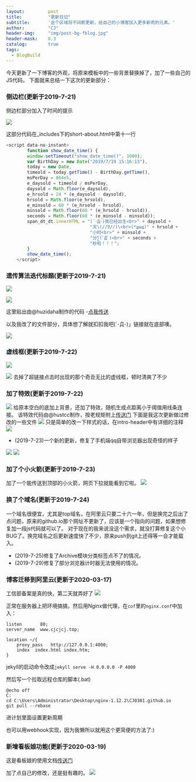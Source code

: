 ```yaml
---
layout: 		post
title: 			"更新日记"
subtitle: 		'这个区域将不间断更新，给自己的小博客加入更多新奇的元素。'
author: 		"CJ"
header-img: 	"img/post-bg-fblog.jpg"
header-mask: 	0.3
catalog: 		true
tags:
  - BlogBuild
---
```


今天更新了一下博客的外观，将原来模板中的一些背景替换掉了，加了一些自己的JS代码。
下面就来总结一下这次的更新部分：

### 侧边栏(更新于2019-7-21)

侧边栏部分加入了时间的提示

![](/img/in-posts/time.png)

这部分代码在_includes下的short-about.html中第十一行

```js
<script data-no-instant>
		function show_date_time() {
		window.setTimeout("show_date_time()", 1000);
		var BirthDay = new Date("2019/7/19 15:16:13"),
        today = new Date,
        timeold = today.getTime() - BirthDay.getTime(),
        msPerDay = 864e5,
        e_daysold = timeold / msPerDay,
        daysold = Math.floor(e_daysold),
        e_hrsold = 24 * (e_daysold - daysold),
        hrsold = Math.floor(e_hrsold),
        e_minsold = 60 * (e_hrsold - hrsold),
        minsold = Math.floor(60 * (e_hrsold - hrsold)),
        seconds = Math.floor(60 * (e_minsold - minsold));
		span_dt_dt.innerHTML = "(´･Д･)我已经出生<br>" + daysold + 
								"天\(//∇//)\<br>(*≧ω≦)" + hrsold + 
								"小时<br>" + minsold + 
								"分∑(ﾟДﾟ)<br>" + seconds + 
								"秒啦！！！";
        }
        show_date_time();
    </script>
```

### 遗传算法迭代标题(更新于2019-7-21)

![](/img/in-posts/Genetic-Algorithm-2.png)

![](/img/in-posts/Genetic-Algorithm-1.png)

这里贴出由@huzidaha制作的代码 -[点我传送](https://github.com/huzidaha/home)

以及我改了的文件部分，具体想了解就扣扣我吧(´･Д･)」链接就在底部噢。

![](/img/in-posts/git-up-date.png)

### 虚线框(更新于2019-7-22)
![](/img/in-posts/dotted-line-1.png)

![](/img/in-posts/dotted-line-2.png)
去掉了超链接点击时出现的那个奇丑无比的虚线框，顿时清爽了不少

### 加了特效(更新于2019-7-22)
![](/img/in-posts/line-update-2.png)
给原本空白的底加上背景，还加了特效，随机生成点距离小于阈值用线条连接。
该特效代码由@hustcc制作，按老规矩附上[传送门](https://github.com/hustcc/canvas-nest.js)
下面是我这次更新做过修改的一些文件
![](/img/in-posts/line-update-1.png)
只是简单的改一下样式的话，在intro-header中有详细的注释
![](/img/in-posts/line-update-3.png)

- (2019-7-23)一个新的更新，修复了手机端qq自带浏览器出现奇怪的样子

![](/img/in-posts/line-update-5.png)
![](/img/in-posts/line-update-4.png)

### 加了个小火箭(更新于2019-7-23)
加了一个能传送到顶部的小火箭，网页下拉就能看到它啦。
![](/img/in-posts/rocket.png)

### 换了个域名(更新于2019-7-24)
一个域名很便宜，尤其是top域名，在阿里云只要二十六一年，但是换完之后出了点问题，原来的github.io那个网址不更新了，应该是一个指向的问题，如果想修复加一段js代码就可以了。
对于现在的我来说没这个需求，就没打算修复这个小BUG了。换完域名之后更新速度快了不少，原来push到git上还得等一会才能载入。

- (2019-7-25)修复了Archive模块分类标签点不了的情况。
- (2019-7-29)修复了部分浏览器计时器无法使用的情况。

### 博客迁移到阿里云(更新于2020-03-17)
工信部备案是真的快，第二天就弄好了
![](/img/in-posts/20200317-beian.png)

正常在服务器上把环境搞搞，然后用Nginx做代理，在`cof`里的`nginx.conf`中加入：
```
listen       80;
server_name  www.cjcjcj.top;

location ~/{
	proxy_pass   http://127.0.0.1:4000;
	index  index.html index.htm;
}
```
jekyll的启动命令改成`jekyll serve -H 0.0.0.0 -P 4000`

然后写一个拉取远程仓库的脚本(.bat)
```
@echo off
C:
cd C:\Users\Administrator\Desktop\nginx-1.12.2\CJ0301.github.io
git pull --rebase
```
进计划里面设置更新周期

也可以用webhook实现，因为我懒所以就用这个更简便的方法了:)

### 新增看板娘功能(更新于2020-03-19)
这是看板娘的使用文档[传送门](https://docs.paul.ren/pio/#/?id=custom)

加了点自己的修改，还是挺有趣的。
![](/img/in-posts/20200319-web-girl.png)